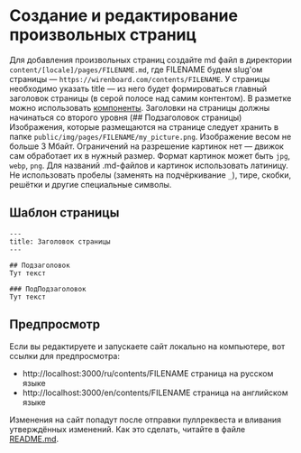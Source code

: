 # Создание и редактирование произвольных страниц
Для добавления произвольных страниц создайте md файл в директории `content/[locale]/pages/FILENAME.md`, где FILENAME будем slug'ом страницы — `https://wirenboard.com/contents/FILENAME`. 
У страницы необходимо указать title — из него будет формироваться главный заголовок страницы (в серой полосе над самим контентом).
В разметке можно использовать [компоненты](./components.md).
Заголовки на страницы должны начинаться со второго уровня (## Подзаголовок страницы)
Изображения, которые размещаются на странице следует хранить в папке `public/img/pages/FILENAME/my_picture.png`. Изображение весом не больше 3 Мбайт. Ограничений на разрешение картинок нет — движок сам обработает их в нужный размер. Формат картинок может быть `jpg`, `webp`, `png`.
Для названий .md-файлов и картинок использовать латиницу. Не использовать пробелы (заменять на подчёркивание `_`), тире, скобки, решётки и другие специальные символы.

## Шаблон страницы
```
---
title: Заголовок страницы
---

## Подзаголовок
Тут текст

### ПодПодзаголовок
Тут текст
```

## Предпросмотр 
Если вы редактируете и запускаете сайт локально на компьютере, вот ссылки для предпросмотра:
* http://localhost:3000/ru/contents/FILENAME страница на русском языке
* http://localhost:3000/en/contents/FILENAME страница на английском языке

Изменения на сайт попадут после отправки пуллреквеста и вливания утверждённых изменений. Как это сделать, читайте в файле [README.md](/README.md).
